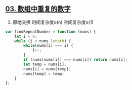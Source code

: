 ## [03. 数组中重复的数字](https://leetcode.cn/problems/shu-zu-zhong-zhong-fu-de-shu-zi-lcof/)

1. 原地交换 时间复杂度o(n) 空间复杂度o(1)
```ts
var findRepeatNumber = function (nums) {
    let i = 0;
    while (i < nums.length) {
        while(nums[i] === i) {
            i++;
        }
        if (nums[nums[i]] === nums[i]) return nums[i];
        let temp = nums[i];
        nums[i] = nums[temp];
        nums[temp] = temp;
    }
};
```
